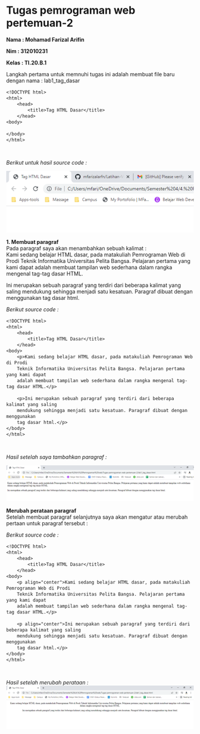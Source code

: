 # Tugas pemrograman web pertemuan-2

**Nama  : Mohamad Farizal Arifin**

**Nim   : 312010231**

**Kelas : TI.20.B.1**

Langkah pertama untuk memnuhi tugas ini adalah membuat file baru dengan nama : lab1_tag_dasar
```
<!DOCTYPE html>
<html>
    <head>
        <title>Tag HTML Dasar</title>
    </head>
<body>
        
</body>
</html>
```
<br>

*Berikut untuk hasil source code :* <br>

![gambar pertama](image/taghtmldasar.PNG) <br>

**1. Membuat paragraf**
<br>
Pada paragraf saya akan menambahkan sebuah kalimat :<br>
Kami sedang belajar HTML dasar, pada matakuliah Pemrograman Web di Prodi
Teknik Informatika Universitas Pelita Bangsa. Pelajaran pertama yang kami dapat adalah membuat tampilan web sederhana dalam rangka mengenal tag-tag dasar HTML.<br>

Ini merupakan sebuah paragraf yang terdiri dari beberapa kalimat yang saling
mendukung sehingga menjadi satu kesatuan. Paragraf dibuat dengan menggunakan
tag dasar html.<br>

*Berikut source code :*<br>
```
<!DOCTYPE html>
<html>
    <head>
        <title>Tag HTML Dasar</title>
    </head>
<body>
    <p>Kami sedang belajar HTML dasar, pada matakuliah Pemrograman Web di Prodi 
    Teknik Informatika Universitas Pelita Bangsa. Pelajaran pertama yang kami dapat
    adalah membuat tampilan web sederhana dalam rangka mengenal tag-tag dasar HTML.</p>

    <p>Ini merupakan sebuah paragraf yang terdiri dari beberapa kalimat yang saling
    mendukung sehingga menjadi satu kesatuan. Paragraf dibuat dengan menggunakan
    tag dasar html.</p>
</body>
</html>
```
<br>

*Hasil setelah saya tambahkan paragraf :*<br>

![gambar kedua](image/hasiltambahparagraf.PNG) <br>

**Merubah perataan paragraf**
<br>
Setelah membuat paragraf selanjutnya saya akan mengatur atau merubah pertaan untuk paragraf tersebut :<br>

*Berikut source code :*<br>
```
<!DOCTYPE html>
<html>
    <head>
        <title>Tag HTML Dasar</title>
    </head>
<body>
    <p align="center">Kami sedang belajar HTML dasar, pada matakuliah Pemrograman Web di Prodi 
    Teknik Informatika Universitas Pelita Bangsa. Pelajaran pertama yang kami dapat
    adalah membuat tampilan web sederhana dalam rangka mengenal tag-tag dasar HTML.</p>

    <p align="center">Ini merupakan sebuah paragraf yang terdiri dari beberapa kalimat yang saling
    mendukung sehingga menjadi satu kesatuan. Paragraf dibuat dengan menggunakan
    tag dasar html.</p>
</body>
</html>
```
<br>

*Hasil setelah merubah perataan :*<br>
![gambar ketiga](image/rubahratapargraf.PNG) <br>